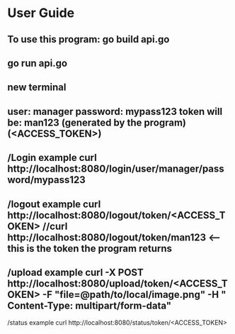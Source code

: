 User Guide
==========
To use this program:
go build api.go
--------------
go run api.go
------------
new terminal
------------
user: manager
password: mypass123
token will be: man123 (generated by the program)(<ACCESS_TOKEN>)
-------------------
/Login example
curl http://localhost:8080/login/user/manager/password/mypass123
----------------------------------------------------------------
/logout example
curl http://localhost:8080/logout/token/<ACCESS_TOKEN>
//curl http://localhost:8080/logout/token/man123  <--this is the token the program returns
------------------------------------------------------------------------------------------
/upload example
curl -X POST http://localhost:8080/upload/token/<ACCESS_TOKEN>   -F "file=@path/to/local/image.png"   -H " 
Content-Type: multipart/form-data"
---------------------------------------------------------------------------------------------------------
/status example
curl http://localhost:8080/status/token/<ACCESS_TOKEN>



